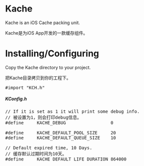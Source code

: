 Kache
=============
Kache is an iOS Cache packing unit.

Kache是为iOS App开发的一款缓存组件。

Installing/Configuring
======================

Copy the Kache directory to your project.

把Kache目录拷贝到你的工程下。

<pre>
#import "KCH.h"
</pre>

##### *KConfig.h*
<pre>
// If it is set as 1 it will print some debug info.
// 被设置为1，则会打印debug信息。
#define     KACHE_DEBUG                 0

#define     KACHE_DEFAULT_POOL_SIZE     20
#define     KACHE_DEFAULT_QUEUE_SIZE    10

// Default expired time, 10 Days.
// 缓存默认过期时间为10天。
#define     KACHE_DEFAULT_LIFE_DURATION 864000
</pre>

